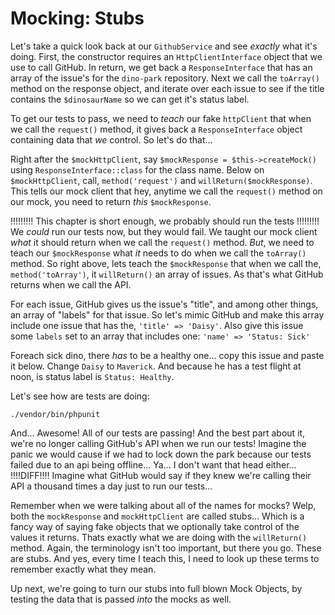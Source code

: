 # Mocking: Stubs

Let's take a quick look back at our `GithubService` and see *exactly* what it's
doing. First, the constructor requires an `HttpClientInterface` object that we use
to call GitHub. In return, we get back a `ResponseInterface` that has an array
of the issue's for the `dino-park` repository. Next we call the `toArray()` method
on the response object, and iterate over each issue to see if the title contains
the `$dinosaurName` so we can get it's status label.

To get our tests to pass, we need to *teach* our fake `httpClient` that when we
call the `request()` method, it gives back a `ResponseInterface` object
containing data that *we* control. So let's do that...

Right after the `$mockHttpClient`, say `$mockResponse = $this->createMock()` using
`ResponseInterface::class` for the class name. Below on `$mockHttpClient`, call,
`method('request')` and `willReturn($mockResponse)`. This tells our mock client
that hey, anytime we call the `request()` method on our mock, you need to return
*this* `$mockResponse`.

!!!!!!!!! This chapter is short enough, we probably should run the tests !!!!!!!!!
We *could* run our tests now, but they would fail. We taught our mock client
*what* it should return when we call the `request()` method. *But*, we need
to teach our `$mockResponse` what *it* needs to do when we call the `toArray()`
method. So right above, lets teach the `$mockResponse` that when we call the,
`method('toArray')`, it `willReturn()` an array of issues. As that's what GitHub
returns when we call the API.

For each issue, GitHub gives us the issue's "title", and among other things,
an array of "labels" for that issue. So let's mimic GitHub and make this array
include one issue that has the, `'title' => 'Daisy'`. Also give this issue some
`labels` set to an array that includes one: `'name' => 'Status: Sick'`

Foreach sick dino, there *has* to be a healthy one... copy this issue and paste
it below. Change `Daisy` to `Maverick`. And because he has a test flight at noon,
is status label is `Status: Healthy`.

Let's see how are tests are doing:

```terminal
./vendor/bin/phpunit
```

And... Awesome! All of our tests are passing! And the best part about it, we're
no longer calling GitHub's API when we run our tests! Imagine the panic we would
cause if we had to lock down the park because our tests failed due to an api being
offline... Ya... I don't want that head either...
!!!!DIFF!!!!
Imagine what GitHub would
say if they knew we're calling their API a thousand times a day just to run our
tests...

Remember when we were talking about all of the names for mocks? Welp, both the
`mockResponse` and `mockHttpClient` are called stubs... Which is a fancy way of
saying fake objects that we optionally take control of the values it returns. Thats
exactly what we are doing with the `willReturn()` method. Again, the terminology isn't
too important, but there you go. These are stubs. And yes, every time I teach this,
I need to look up these terms to remember exactly what they mean.

Up next, we're going to turn our stubs into full blown Mock Objects, by testing
the data that is passed *into* the mocks as well.
